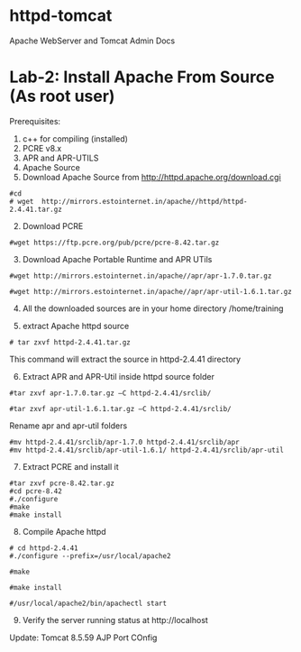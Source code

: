 # httpd-tomcat
Apache WebServer and Tomcat Admin Docs

# Lab-2: Install Apache From Source (As root user)
Prerequisites: 
1. c++ for compiling (installed)
2. PCRE v8.x 
3. APR and APR-UTILS
4. Apache Source
1. Download Apache Source from http://httpd.apache.org/download.cgi
```
#cd
# wget  http://mirrors.estointernet.in/apache//httpd/httpd-2.4.41.tar.gz
```

2. Download PCRE
```
#wget https://ftp.pcre.org/pub/pcre/pcre-8.42.tar.gz
```
3. Download Apache Portable Runtime and APR UTils
```
#wget http://mirrors.estointernet.in/apache//apr/apr-1.7.0.tar.gz

#wget http://mirrors.estointernet.in/apache//apr/apr-util-1.6.1.tar.gz
```

4. All the downloaded sources are in your home directory /home/training

5. extract Apache httpd source
```
# tar zxvf httpd-2.4.41.tar.gz 
```
This command will extract the source in httpd-2.4.41 directory

6. Extract APR and APR-Util inside httpd source folder
```
#tar zxvf apr-1.7.0.tar.gz –C httpd-2.4.41/srclib/

#tar zxvf apr-util-1.6.1.tar.gz –C httpd-2.4.41/srclib/
```
Rename apr and apr-util folders
```
#mv httpd-2.4.41/srclib/apr-1.7.0 httpd-2.4.41/srclib/apr
#mv httpd-2.4.41/srclib/apr-util-1.6.1/ httpd-2.4.41/srclib/apr-util
```
7. Extract PCRE and install it
```
#tar zxvf pcre-8.42.tar.gz 
#cd pcre-8.42
#./configure
#make
#make install
```
8. Compile Apache httpd
```
# cd httpd-2.4.41
#./configure --prefix=/usr/local/apache2

#make

#make install

#/usr/local/apache2/bin/apachectl start
```
9. Verify the server running status at http://localhost


Update: Tomcat 8.5.59 AJP Port COnfig
<Connector protocol="AJP/1.3"
               address="192.168.60.128"
               port="8209"
               redirectPort="8443" secretRequired="false" />
